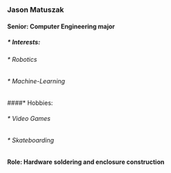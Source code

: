 ### Jason Matuszak
#### Senior: Computer Engineering major
##### * Interests:
######    * Robotics
######    * Machine-Learning
####* Hobbies: 
######    * Video Games
######    * Skateboarding

#### Role: Hardware soldering and enclosure construction
